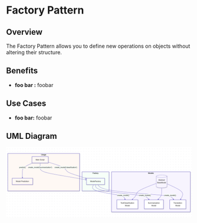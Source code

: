# Factory Pattern

## Overview

The Factory Pattern allows you to define new operations on objects without altering their structure.

## Benefits

- **foo bar :** foobar

## Use Cases

- **foo bar:** foobar

## UML Diagram

![Visitor Pattern](./../../../img/02_factory.png)

